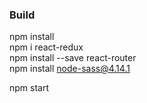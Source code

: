### Build ###
npm install \
npm i react-redux \
npm install --save react-router \
npm install node-sass@4.14.1

npm start 